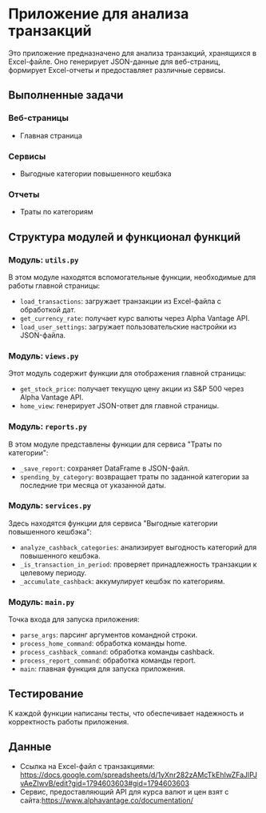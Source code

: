 # Приложение для анализа транзакций

Это приложение предназначено для анализа транзакций, хранящихся в Excel-файле. 
Оно генерирует JSON-данные для веб-страниц, формирует Excel-отчеты и предоставляет различные сервисы.

## Выполненные задачи

### Веб-страницы
- Главная страница

### Сервисы
- Выгодные категории повышенного кешбэка

### Отчеты
- Траты по категориям


## Структура модулей и функционал функций

### Модуль: `utils.py`
В этом модуле находятся вспомогательные функции, необходимые для работы главной страницы:

- `load_transactions`: загружает транзакции из Excel-файла с обработкой дат.
- `get_currency_rate`: получает курс валюты через Alpha Vantage API.
- `load_user_settings`: загружает пользовательские настройки из JSON-файла.

### Модуль: `views.py`
Этот модуль содержит функции для отображения главной страницы:

- `get_stock_price`: получает текущую цену акции из S&P 500 через Alpha Vantage API.
- `home_view`: генерирует JSON-ответ для главной страницы.

### Модуль: `reports.py`
В этом модуле представлены функции для сервиса "Траты по категории":

- `_save_report`: сохраняет DataFrame в JSON-файл.
- `spending_by_category`: возвращает траты по заданной категории за последние три месяца от указанной даты.

### Модуль: `services.py`
Здесь находятся функции для сервиса "Выгодные категории повышенного кешбэка":

- `analyze_cashback_categories`: анализирует выгодность категорий для повышенного кешбэка.
- `_is_transaction_in_period`: проверяет принадлежность транзакции к целевому периоду.
- `_accumulate_cashback`: аккумулирует кешбэк по категориям.

### Модуль: `main.py`
Точка входа для запуска приложения:

- `parse_args`: парсинг аргументов командной строки.
- `process_home_command`: обработка команды home.
- `process_cashback_command`: обработка команды cashback.
- `process_report_command`: обработка команды report.
- `main`: главная функция для запуска приложения.

## Тестирование
К каждой функции написаны тесты, что обеспечивает надежность и корректность работы приложения.

## Данные
- Ссылка на Excel-файл c транзакциями: 
https://docs.google.com/spreadsheets/d/1yXnr282zAMcTkEhIwZFaJlPJvAeZIwvB/edit?gid=1794603603#gid=1794603603
- Сервис, предоставляющий API для курса валют и цен взят с сайта:https://www.alphavantage.co/documentation/ 

